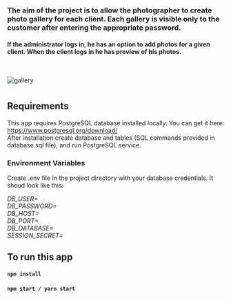### The aim of the project is to allow the photographer to create photo gallery for each client. Each gallery is visible only to the customer after entering the appropriate password. 
#### If the administrator logs in, he has an option to add photos for a given client. When the client logs in he has preview of his photos.

<br>

![gallery](https://user-images.githubusercontent.com/52113159/101664163-cbbc3700-3a4b-11eb-9aec-6e37bc01be53.gif)

#

## Requirements
This app requires PostgreSQL database installed locally. You can get it here: https://www.postgresql.org/download/  
After installation create database and tables (SQL commands provided in database.sql file), and run PostgreSQL service.

### Environment Variables
Create .env file in the project directory with your database credentials. It shoud look like this:

*DB_USER=*  
*DB_PASSWORD=*  
*DB_HOST=*  
*DB_PORT=*  
*DB_DATABASE=*  
*SESSION_SECRET=*

## To run this app
#### `npm install`
#### `npm start / yarn start`
